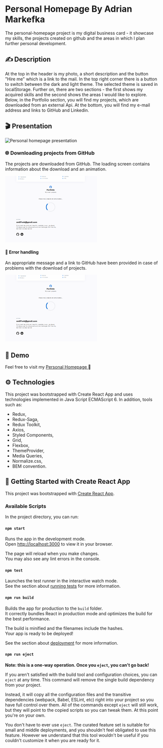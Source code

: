  # Personal Homepage By Adrian Markefka

The personal-homepage project is my digital business card - it showcase my skills, the projects created on github and the areas in which I plan further personal development.

## ✍ Description 


At the top in the header is my photo, a short description and the button "Hire me" which is a link to the mail. 
In the top right corner there is a button to switch between the dark and light theme. The selected theme is saved in localStorage.
Further on, there are two sections - the first shows my acquired skills and the second shows the areas I would like to explore.
Below, in the Portfolio section, you will find my projects, which are downloaded from an external Api. 
At the bottom, you will find my e-mail address and links to GitHub and Linkedin.

## 🎬 Presentation

![Personal homepage presentation](./README.md%20files/personalHompagePresentation.gif)

### 🌐 Downloading projects from GitHub

The projects are downloaded from GitHub.
The loading screen contains information about the download and an animation.

<img width="300" src="./README.md%20files/fetchPortfolioGif.gif"/>

#### 🔧 Error handling

An appropriate message and a link to GitHub have been provided in case of problems with the download of projects.

<img width="300" src="./README.md%20files/errorHandlingGif.gif"/>

## 📄 Demo
Feel free to visit my [Personal Homepage ](https://am97veb.github.io/personal-homepage/
)🧐


## ⚙ Technologies
This project was bootstrapped with Create React App and uses technologies implemented in Java Script ECMAScript 6. In addition, tools such as:

- Redux,
- Redux-Saga,
- Redux Toolkit,
- Axios, 
- Styled Components, 
- Grid,
- Flexbox,
- ThemeProvider, 
- Media Queries, 
- Normalize.css,
- BEM convention.


## 📃 Getting Started with Create React App

This project was bootstrapped with [Create React App](https://github.com/facebook/create-react-app).

### Available Scripts

In the project directory, you can run:

#### `npm start`

Runs the app in the development mode.\
Open [http://localhost:3000](http://localhost:3000) to view it in your browser.

The page will reload when you make changes.\
You may also see any lint errors in the console.

#### `npm test`

Launches the test runner in the interactive watch mode.\
See the section about [running tests](https://facebook.github.io/create-react-app/docs/running-tests) for more information.

#### `npm run build`

Builds the app for production to the `build` folder.\
It correctly bundles React in production mode and optimizes the build for the best performance.

The build is minified and the filenames include the hashes.\
Your app is ready to be deployed!

See the section about [deployment](https://facebook.github.io/create-react-app/docs/deployment) for more information.

#### `npm run eject`

**Note: this is a one-way operation. Once you `eject`, you can't go back!**

If you aren't satisfied with the build tool and configuration choices, you can `eject` at any time. This command will remove the single build dependency from your project.

Instead, it will copy all the configuration files and the transitive dependencies (webpack, Babel, ESLint, etc) right into your project so you have full control over them. All of the commands except `eject` will still work, but they will point to the copied scripts so you can tweak them. At this point you're on your own.

You don't have to ever use `eject`. The curated feature set is suitable for small and middle deployments, and you shouldn't feel obligated to use this feature. However we understand that this tool wouldn't be useful if you couldn't customize it when you are ready for it.